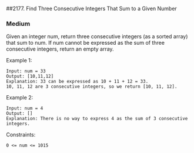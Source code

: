 ##2177. Find Three Consecutive Integers That Sum to a Given Number
### Medium

Given an integer num, return three consecutive integers (as a sorted array) that sum to num. If num cannot be expressed as the sum of three consecutive integers, return an empty array.

Example 1:
```
Input: num = 33
Output: [10,11,12]
Explanation: 33 can be expressed as 10 + 11 + 12 = 33.
10, 11, 12 are 3 consecutive integers, so we return [10, 11, 12].
```

Example 2:
```
Input: num = 4
Output: []
Explanation: There is no way to express 4 as the sum of 3 consecutive integers.
 ```

Constraints:
```
0 <= num <= 1015
```